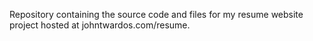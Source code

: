 Repository containing the source code and files for my resume website project hosted at johntwardos.com/resume.
